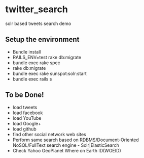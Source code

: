 twitter_search
==============

solr based tweets search demo

## Setup the environment
* Bundle install
* RAILS_ENV=test rake db:migrate
* bundle exec rake spec
* rake db:migrate
* bundle exec rake sunspot:solr:start
* bundle exec rails s

## To be Done!
* load tweets
* load facebook
* load YouTube
* load Google+
* load github
* find other social network web sites
* Perform same search based on RDBMS/Document-Oriented NoSQL/FullText search engine - Solr|ElasticSearch
* Check Yahoo GeoPlanet Where on Earth ID(WOEID)
